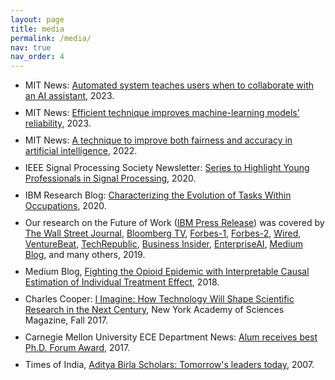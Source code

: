 ```yaml
---
layout: page
title: media
permalink: /media/
nav: true
nav_order: 4
---
```



<style>
    ul li { margin-bottom: 10px; }
</style>

<ul>

<li> MIT News: <a href='https://news.mit.edu/2023/automated-system-teaches-collaborate-ai-assistant-1208'>Automated system teaches users when to collaborate with an AI assistant</a>, 2023.</li>
  
<li> MIT News: <a href='https://news.mit.edu/2023/improving-machine-learning-models-reliability-0213'>Efficient technique improves machine-learning models’ reliability</a>, 2023.</li>

<li> MIT News: <a href='https://news.mit.edu/2022/fairness-accuracy-ai-models-0720'>A technique to improve both fairness and accuracy in artificial intelligence</a>, 2022.  </li>

<li> IEEE Signal Processing Society Newsletter: <a href='https://signalprocessingsociety.org/newsletter/2020/06/series-highlight-young-professionals-signal-processing-dr-subhro-das'>Series to Highlight Young Professionals in Signal Processing</a>, 2020. </li>

<li> IBM Research Blog: <a href='https://www.ibm.com/blogs/research/2020/02/aaai-future-of-work/?_gl=1*9x41a6*_ga*MTcwMDU3MjgwNy4xNjk3MjA4Mzk1*_ga_FYECCCS21D*MTY5NzIzMTg2MS41LjEuMTY5NzIzMTk2NS4wLjAuMA'>Characterizing the Evolution of Tasks Within Occupations</a>, 2020. </li>

<li>  Our research on the Future of Work (<a href='https://newsroom.ibm.com/2019-10-30-MIT-IBM-Watson-AI-Lab-Releases-Groundbreaking-Research-on-AI-and-the-Future-of-Work'>IBM Press Release</a>) was covered by <a href='https://artificialintelligence.cmail19.com/t/ViewEmail/d/5CCE20B470B7EBB52540EF23F30FEDED/BDAE9CF5FEEA5C46FCACEB58A033025D'>The Wall Street Journal</a>, <a href='https://app.criticalmention.com/app/#/report/7617692e-ff0e-41f7-926e-3875c999eaa6'>Bloomberg TV</a>, <a href='https://www.forbes.com/sites/gilpress/2019/11/01/ai-stats-news-64-of-workers-trust-a-robot-more-than-their-manager/#4d6c2bb12b21'>Forbes-1</a>, <a href='https://www.forbes.com/sites/ibm/2019/12/09/ibm-tech-trends-to-watch-in-2020--and-beyond/?sh=79827a344c1c'>Forbes-2</a>, <a href='https://www.wired.com/story/ai-not-kill-job-change-it/'>Wired</a>, <a href='https://venturebeat.com/2019/10/30/ibm-ai-will-change-every-job-and-increase-demand-for-creative-skills/'>VentureBeat</a>, <a href='https://www.techrepublic.com/article/mit-ibm-watson-ai-lab-robots-will-take-over-parts-of-your-job-not-all-of-it'>TechRepublic</a>, <a href='https://www.businessinsider.com/why-this-columbia-dean-says-companies-need-chief-reskilling-officer'>Business Insider</a>, <a href='https://www.enterpriseai.news/2019/10/31/mit-ibm-ai-job-elimination-adding-to-middle-class-squeeze'>EnterpriseAI</a>, <a href='https://medium.com/@MITIBMLab/new-research-from-the-mit-ibm-watson-ai-lab-reveals-how-work-is-transforming-1af5c113fc03'>Medium Blog</a>, and many others, 2019. </li>

<li> Medium Blog, <a href='https://medium.com/@MITIBMLab/fighting-the-opioid-epidemic-with-interpretable-causal-estimation-of-individual-treatment-effect-2b2e68ce69d5'>Fighting the Opioid Epidemic with Interpretable Causal Estimation of Individual Treatment Effect</a>, 2018. </li>

<li>  Charles Cooper: <a href='https://www.nyas.org/magazines/imagining-the-next-100-years/i-imagine-how-technology-will-shape-scientific-research-in-the-next-century/'>I Imagine: How Technology Will Shape Scientific Research in the Next Century</a>, New York Academy of Sciences Magazine, Fall 2017. </li>

<li> Carnegie Mellon University ECE Department News: <a href='https://www.ece.cmu.edu/news/story/2017/05/alum-receives-best-phd-forum-award.html'>Alum receives best Ph.D. Forum Award</a>, 2017. </li>

<li> Times of India, <a href='https://www.dropbox.com/s/tuks9m65yt67jfa/AdityaBirlaScholarship_2007.png'>Aditya Birla Scholars: Tomorrow's leaders today</a>, 2007. </li>

</ul>
